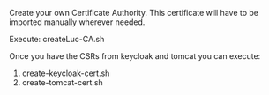 Create your own Certificate Authority.  This certificate will have to be imported manually wherever needed.

Execute: createLuc-CA.sh

Once you have the CSRs from keycloak and tomcat you can execute:

1. create-keycloak-cert.sh
2. create-tomcat-cert.sh
